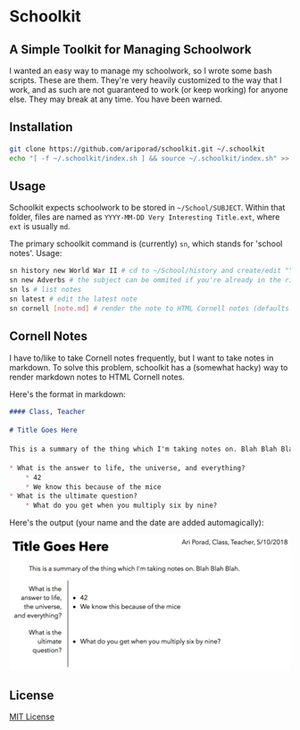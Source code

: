 # Schoolkit
## A Simple Toolkit for Managing Schoolwork

I wanted an easy way to manage my schoolwork, so I wrote some bash scripts. These are them. They're very heavily customized to the way that I work, and as such are not guaranteed to work (or keep working) for anyone else. They may break at any time. You have been warned.

## Installation

```bash
git clone https://github.com/ariporad/schoolkit.git ~/.schoolkit
echo "[ -f ~/.schoolkit/index.sh ] && source ~/.schoolkit/index.sh" >> ~/.zshrc
```

## Usage

Schoolkit expects schoolwork to be stored in `~/School/SUBJECT`. Within that folder, files are named as `YYYY-MM-DD Very Interesting Title.ext`, where `ext` is usually `md`.

The primary schoolkit command is (currently) `sn`, which stands for 'school notes'. Usage:

```bash
sn history new World War II # cd to ~/School/history and create/edit "YYYY-MM-DD World War II.md"
sn new Adverbs # the subject can be ommited if you're already in the right dir
sn ls # list notes
sn latest # edit the latest note
sn cornell [note.md] # render the note to HTML Cornell notes (defaults to latest note, see below)
```

## Cornell Notes

I have to/like to take Cornell notes frequently, but I want to take notes in markdown. To solve this problem, schoolkit has a (somewhat hacky) way to render markdown notes to HTML Cornell notes.

Here's the format in markdown:

```markdown
#### Class, Teacher

# Title Goes Here

This is a summary of the thing which I'm taking notes on. Blah Blah Blah.

* What is the answer to life, the universe, and everything?
	* 42
	* We know this because of the mice
* What is the ultimate question?
	* What do you get when you multiply six by nine?
```

Here's the output (your name and the date are added automagically):

![Cornell Notes Example Output](cornell_example.png)


## License
[MIT License](https://ariporad.mit-license.org)
